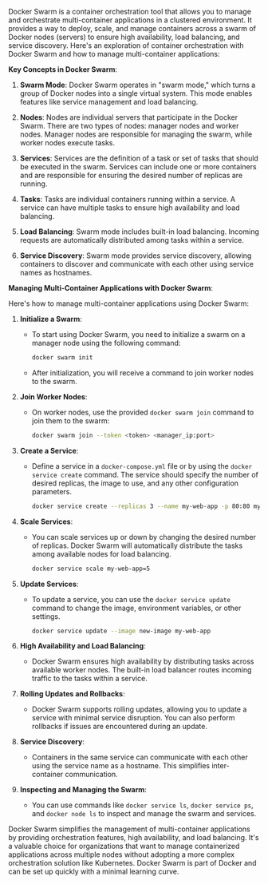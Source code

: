 Docker Swarm is a container orchestration tool that allows you to manage and orchestrate multi-container applications in a clustered environment. It provides a way to deploy, scale, and manage containers across a swarm of Docker nodes (servers) to ensure high availability, load balancing, and service discovery. Here's an exploration of container orchestration with Docker Swarm and how to manage multi-container applications:

**Key Concepts in Docker Swarm**:

1. **Swarm Mode**: Docker Swarm operates in "swarm mode," which turns a group of Docker nodes into a single virtual system. This mode enables features like service management and load balancing.

2. **Nodes**: Nodes are individual servers that participate in the Docker Swarm. There are two types of nodes: manager nodes and worker nodes. Manager nodes are responsible for managing the swarm, while worker nodes execute tasks.

3. **Services**: Services are the definition of a task or set of tasks that should be executed in the swarm. Services can include one or more containers and are responsible for ensuring the desired number of replicas are running.

4. **Tasks**: Tasks are individual containers running within a service. A service can have multiple tasks to ensure high availability and load balancing.

5. **Load Balancing**: Swarm mode includes built-in load balancing. Incoming requests are automatically distributed among tasks within a service.

6. **Service Discovery**: Swarm mode provides service discovery, allowing containers to discover and communicate with each other using service names as hostnames.

**Managing Multi-Container Applications with Docker Swarm**:

Here's how to manage multi-container applications using Docker Swarm:

1. **Initialize a Swarm**:
   - To start using Docker Swarm, you need to initialize a swarm on a manager node using the following command:

     ```bash
     docker swarm init
     ```

   - After initialization, you will receive a command to join worker nodes to the swarm.

2. **Join Worker Nodes**:
   - On worker nodes, use the provided `docker swarm join` command to join them to the swarm:

     ```bash
     docker swarm join --token <token> <manager_ip:port>
     ```

3. **Create a Service**:
   - Define a service in a `docker-compose.yml` file or by using the `docker service create` command. The service should specify the number of desired replicas, the image to use, and any other configuration parameters.

     ```bash
     docker service create --replicas 3 --name my-web-app -p 80:80 my-image
     ```

4. **Scale Services**:
   - You can scale services up or down by changing the desired number of replicas. Docker Swarm will automatically distribute the tasks among available nodes for load balancing.

     ```bash
     docker service scale my-web-app=5
     ```

5. **Update Services**:
   - To update a service, you can use the `docker service update` command to change the image, environment variables, or other settings.

     ```bash
     docker service update --image new-image my-web-app
     ```

6. **High Availability and Load Balancing**:
   - Docker Swarm ensures high availability by distributing tasks across available worker nodes. The built-in load balancer routes incoming traffic to the tasks within a service.

7. **Rolling Updates and Rollbacks**:
   - Docker Swarm supports rolling updates, allowing you to update a service with minimal service disruption. You can also perform rollbacks if issues are encountered during an update.

8. **Service Discovery**:
   - Containers in the same service can communicate with each other using the service name as a hostname. This simplifies inter-container communication.

9. **Inspecting and Managing the Swarm**:
   - You can use commands like `docker service ls`, `docker service ps`, and `docker node ls` to inspect and manage the swarm and services.

Docker Swarm simplifies the management of multi-container applications by providing orchestration features, high availability, and load balancing. It's a valuable choice for organizations that want to manage containerized applications across multiple nodes without adopting a more complex orchestration solution like Kubernetes. Docker Swarm is part of Docker and can be set up quickly with a minimal learning curve.